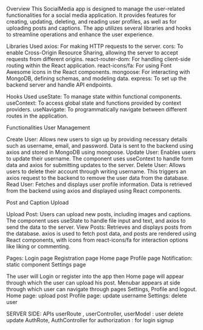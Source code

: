 Overview
This SocialMedia app is designed to manage the user-related functionalities for a social media application. It provides features for creating, updating, deleting, and reading user profiles, as well as for uploading posts and captions. The app utilizes several libraries and hooks to streamline operations and enhance the user experience.

Libraries Used
axios: For making HTTP requests to the server.
cors: To enable Cross-Origin Resource Sharing, allowing the server to accept requests from different origins.
react-router-dom: For handling client-side routing within the React application.
react-icons/fa: For using Font Awesome icons in the React components.
mongoose: For interacting with MongoDB, defining schemas, and modeling data.
express: To set up the backend server and handle API endpoints.

Hooks Used
useState: To manage state within functional components.
useContext: To access global state and functions provided by context providers.
useNavigate: To programmatically navigate between different routes in the application.

Functionalities
User Management

Create User: Allows new users to sign up by providing necessary details such as username, email, and password. Data is sent to the backend using axios and stored in MongoDB using mongoose.
Update User: Enables users to update their username. The component uses useContext to handle form data and axios for submitting updates to the server.
Delete User: Allows users to delete their account through writing username. This triggers an axios request to the backend to remove the user data from the database.
Read User: Fetches and displays user profile information. Data is retrieved from the backend using axios and displayed using React components.

Post and Caption Upload

Upload Post: Users can upload new posts, including images and captions. The component uses useState to handle file input and text, and axios to send the data to the server.
View Posts: Retrieves and displays posts from the database. axios is used to fetch post data, and posts are rendered using React components, with icons from react-icons/fa for interaction options like liking or commenting.

Pages:
Login page
Registration page
Home page
Profile page
Notification: static component
Settings page

The user will Login or register into the app then Home page will appear through which the user can upload his post. Menubar appears at side through which user can navigate through pages Settings, Profile and logout. 
Home page:
upload post
Profile page:
update username
Settings:
delete user


SERVER SIDE:
APIs
userRoute , userController, userModel : user delete update 
AuthRote, AuthController  for authorization : for login signup



